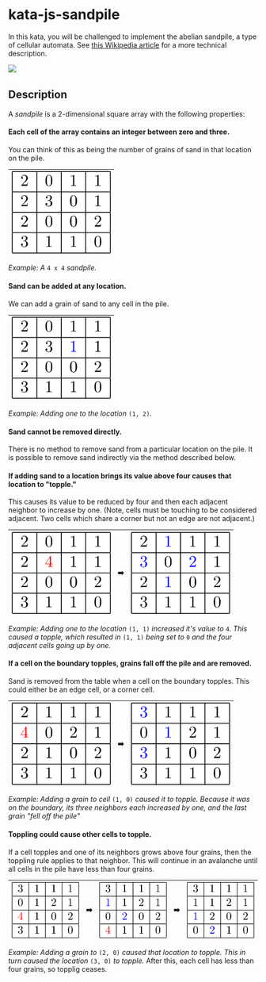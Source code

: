 # kata-js-sandpile

In this kata, you will be challenged to implement the abelian sandpile, a type of cellular automata. See [this Wikipedia article](https://en.wikipedia.org/wiki/Abelian_sandpile_model) for a more technical description.

<img src="https://upload.wikimedia.org/wikipedia/commons/3/3a/Tannin_heap.jpeg" width=300>

## Description

A *sandpile* is a 2-dimensional square array with the following properties:

#### Each cell of the array contains an integer between zero and three.
You can think of this as being the number of grains of sand in that location on the pile.

|<img src="/sandpile_images/sand00.png" width=200>|
|:-:|

*Example: A* `4 x 4` *sandpile.*

#### Sand can be added at any location.

We can add a grain of sand to any cell in the pile.

|<img src="/sandpile_images/sand01.png" width=200>|
|:-:|

*Example: Adding one to the location* `(1, 2)`.

#### Sand cannot be removed directly.
There is no method to remove sand from a particular location on the pile.
It is possible to remove sand indirectly via the method described below.

#### If adding sand to a location brings its value above four causes that location to "topple."
This causes its value to be reduced by four and then each adjacent neighbor to increase by one. (Note, cells must be touching to be considered adjacent. Two cells which share a corner but not an edge are not adjacent.)

| <img src="/sandpile_images/sand03.png" width=200> | :arrow_right: | <img src="/sandpile_images/sand04.png" width=200> |
|:-:|:-:|:-:|

*Example: Adding one to the location* `(1, 1)` *increased it's value to* `4`. *This caused a topple, which resulted in* `(1, 1)` *being set to* `0` *and the four adjacent cells going up by one.*

#### If a cell on the boundary topples, grains fall off the pile and are removed.
Sand is removed from the table when a cell on the boundary topples. This could either be an edge cell, or a corner cell.

| <img src="/sandpile_images/sand06.png" width=200> | :arrow_right: | <img src="/sandpile_images/sand07.png" width=200> |
|:-:|:-:|:-:|

*Example: Adding a grain to cell* `(1, 0)` *caused it to topple. Because it was on the boundary, its three neighbors each increased by one, and the last grain "fell off the pile"*

#### Toppling could cause other cells to topple.
If a cell topples and one of its neighbors grows above four grains, then the toppling rule applies to that neighbor.
This will continue in an avalanche until all cells in the pile have less than four grains.

| <img src="/sandpile_images/sand09.png" width=200> | :arrow_right: | <img src="/sandpile_images/sand11.png" width=200> | :arrow_right: | <img src="/sandpile_images/sand12.png" width=200>
|:-:|:-:|:-:|:-:|:-:|

*Example: Adding a grain to* `(2, 0)` *caused that location to topple. This in turn caused the location* `(3, 0)` *to topple.* After this, each cell has less than four grains, so topplig ceases.
